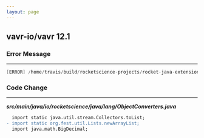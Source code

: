 ```yaml
---
layout: page
---
```

## vavr-io/vavr 12.1

### Error Message

---------------------

```java
[ERROR] /home/travis/build/rocketscience-projects/rocket-java-extensions/src/main/java/io/rocketscience/java/lang/ObjectConverters.java:[6,28] package org.fest.util does not exist 
```

### Code Change

---------------------

***src/main/java/io/rocketscience/java/lang/ObjectConverters.java***

```diff
  import static java.util.stream.Collectors.toList;
- import static org.fest.util.Lists.newArrayList;
  import java.math.BigDecimal;
```